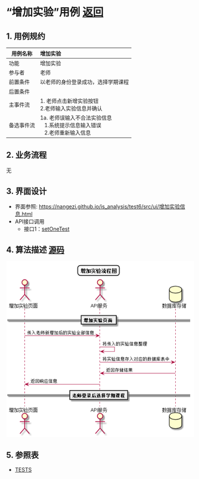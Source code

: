 # “增加实验”用例 [返回](../README.md)

## 1. 用例规约

|用例名称|增加实验|
|-------|:-------------|
|功能|增加实验|
|参与者|老师|
|前置条件| 以老师的身份登录成功，选择学期课程|
|后置条件||
|主事件流| 1. 老师点击新增实验按钮<br/>2.老师输入实验信息并确认|
|备选事件流|1a. 老师误输入不合法实验信息 <br/>&nbsp;&nbsp; 1.系统提示信息输入错误<br/> &nbsp;&nbsp; 2.老师重新输入信息|

## 2. 业务流程
无 

## 3. 界面设计
- 界面参照: https://nangezi.github.io/is_analysis/test6/src/ui/增加实验信息.html
- API接口调用
    - 接口1：[setOneTest](../接口/setOneTest.md)

## 4. 算法描述 [源码](../src/增加实验流程图.puml)
![增加实验流程图](../images/增加实验流程图.png)
    
## 5. 参照表

- [TESTS](../数据库设计.md/#TESTS)